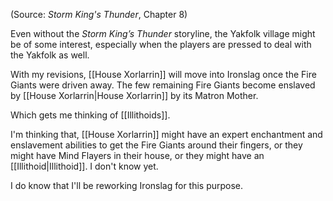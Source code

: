 (Source: *Storm King's Thunder*, Chapter 8)

Even without the *Storm King’s Thunder* storyline, the Yakfolk village might be of some interest, especially when the players are pressed to deal with the Yakfolk as well.

With my revisions, [[House Xorlarrin]] will move into Ironslag once the Fire Giants were driven away. The few remaining Fire Giants become enslaved by [[House Xorlarrin|House Xorlarrin]] by its Matron Mother.

Which gets me thinking of [[Illithoids]].

I'm thinking that, [[House Xorlarrin]] might have an expert enchantment and enslavement abilities to get the Fire Giants around their fingers, or they might have Mind Flayers in their house, or they might have an [[Illithoid|Illithoid]]. I don't know yet.

I do know that I'll be reworking Ironslag for this purpose.
